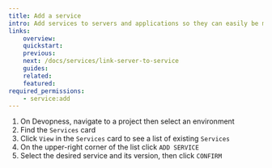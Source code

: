 ```yaml
---
title: Add a service
intro: Add services to servers and applications so they can easily be managed in one place.
links:
    overview:
    quickstart:
    previous:
    next: /docs/services/link-server-to-service
    guides:
    related:
    featured:
required_permissions:
    - service:add
---
```


1. On Devopness, navigate to a project then select an environment
1. Find the `Services` card
1. Click `View` in the `Services` card to see a list of existing `Services`
1. On the upper-right corner of the list click `ADD SERVICE`
1. Select the desired service and its version, then click `CONFIRM`
